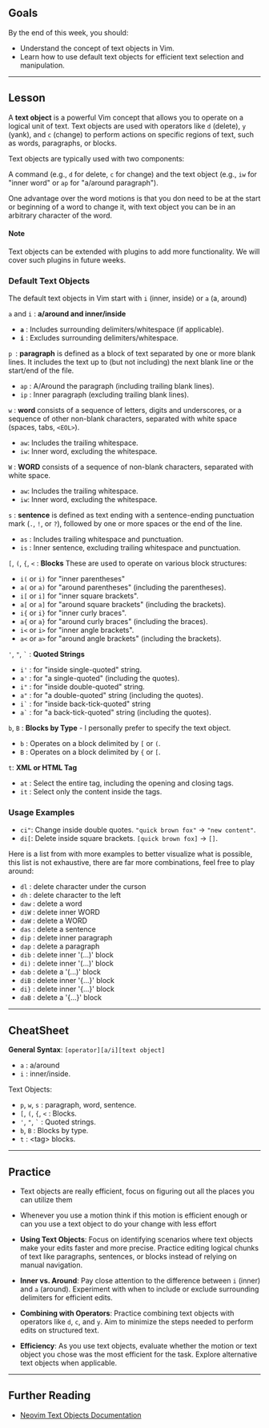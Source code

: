 ## Goals

By the end of this week, you should:

- Understand the concept of text objects in Vim.
- Learn how to use default text objects for efficient text selection and manipulation.

---

## Lesson

A **text object** is a powerful Vim concept that allows you to operate on a logical unit of text. Text objects are used with operators like `d` (delete), `y` (yank), and `c` (change) to perform actions on specific regions of text, such as words, paragraphs, or blocks.

Text objects are typically used with two components:

A command (e.g., `d` for delete, `c` for change) and the text object (e.g., `iw` for "inner word" or `ap` for "a/around paragraph").

One advantage over the word motions is that you don need to be at the start or beginning of a word to change it, with text object you can be in an arbitrary character of the word.
#### Note

Text objects can be extended with plugins to add more functionality. We will cover such plugins in future weeks.

### Default Text Objects

The default text objects in Vim start with `i` (inner, inside) or `a` (a, around)

`a` and `i` : **a/around and inner/inside**
    
- **`a`** : Includes surrounding delimiters/whitespace (if applicable).
- **`i`** : Excludes surrounding delimiters/whitespace.
	
`p `: **paragraph** is defined as a block of text separated by one or more blank lines. It includes the text up to (but not including) the next blank line or the start/end of the file.
    
- `ap` : A/Around the paragraph (including trailing blank lines).
- `ip` : Inner paragraph (excluding trailing blank lines).

`w` : **word** consists of a sequence of letters, digits and underscores, or a sequence of other non-blank characters, separated with white space (spaces, tabs, `<EOL>`).

- `aw`: Includes the trailing whitespace.
- `iw`: Inner word, excluding the whitespace.

`W` : **WORD** consists of a sequence of non-blank characters, separated with white space.

- `aw`: Includes the trailing whitespace.
- `iw`: Inner word, excluding the whitespace.

`s` : **sentence** is defined as text ending with a sentence-ending punctuation mark (`.`, `!`, or `?`), followed by one or more spaces or the end of the line.

- `as` : Includes trailing whitespace and punctuation.
- `is` : Inner sentence, excluding trailing whitespace and punctuation.

`[`, `(`, `{`, `<` : **Blocks** These are used to operate on various block structures:

- `i(` or `i)` for "inner parentheses"
- `a(` or `a)` for "around parentheses" (including the parentheses).
- `i[` or `i]` for "inner square brackets".
- `a[` or `a]` for "around square brackets" (including the brackets).
- `i{` or `i}` for "inner curly braces".
- `a{` or `a}` for "around curly braces" (including the braces).
- `i<` or `i>` for "inner angle brackets".
- `a<` or `a>` for "around angle brackets" (including the brackets).

`'`, `"`, `` ` `` : **Quoted Strings**
    
- `i'` : for "inside single-quoted" string.
- `a'` : for "a single-quoted" (including the quotes).
- `i"` : for "inside double-quoted" string.
- `a"` : for "a double-quoted" string (including the quotes).
- `` i` ``  : for "inside back-tick-quoted" string
- `` a` ``  : for "a back-tick-quoted" string (including the quotes).

`b`, `B` : **Blocks by Type** - I personally prefer to specify the text object.

- `b` : Operates on a block delimited by `[` or `(`.
- `B` : Operates on a block delimited by `{` or `[`.

`t`: **XML or HTML Tag**
    
- `at` : Select the entire tag, including the opening and closing tags.
- `it` : Select only the content inside the tags.

### Usage Examples

- `ci"`: Change inside double quotes.
	`"quick brown fox"` → `"new content"`.
- `di[`: Delete inside square brackets.
	`[quick brown fox]` → `[]`.

Here is a list from with more examples to better visualize what is possible, this list is not exhaustive, there are far more combinations, feel free to play around:

- `dl` : delete character under the curson
- `dh` : delete character to the left
- `daw` : delete a word
- `diW` : delete inner WORD
- `daW` : delete a WORD
- `das` : delete a sentence
- `dip` : delete inner paragraph
- `dap` : delete a paragraph
- `dib` : delete inner '(...)' block
- `di)` : delete inner '(...)' block
- `dab` : delete a '(...)' block
- `diB` : delete inner '{...}' block
- `di}` : delete inner '{...}' block
- `daB` : delete a '{...}' block

---

## CheatSheet

**General Syntax**: `[operator][a/i][text object]`
- `a` : a/around
- `i` : inner/inside.

Text Objects:
- `p`, `w`, `s` : paragraph, word, sentence.
- `[`, `(`, `{`, `<` : Blocks.
- `'`, `"`, `` ` `` : Quoted strings.
- `b`, `B` : Blocks by type.
- `t` : <tag\> blocks.

---

## Practice

- Text objects are really efficient, focus on figuring out all the places you can utilize them
- Whenever you use a motion think if this motion is efficient enough or can you use a text object to do your change with less effort

- **Using Text Objects**: Focus on identifying scenarios where text objects make your edits faster and more precise. Practice  editing logical chunks of text like paragraphs, sentences, or blocks instead of relying on manual navigation.
- **Inner vs. Around**: Pay close attention to the difference between `i` (inner) and `a` (around). Experiment with when to include or exclude surrounding delimiters for efficient edits.
- **Combining with Operators**: Practice combining text objects with operators like `d`, `c`, and `y`. Aim to minimize the steps needed to perform edits on structured text.
- **Efficiency**: As you use text objects, evaluate whether the motion or text object you chose was the most efficient for the task. Explore alternative text objects when applicable.

---

## Further Reading

- [Neovim Text Objects Documentation](https://neovim.io/doc/user/motion.html#text-objects)
